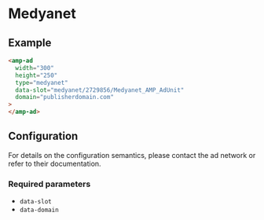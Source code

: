 <!---
Copyright 2015 The AMP HTML Authors. All Rights Reserved.

Licensed under the Apache License, Version 2.0 (the "License");
you may not use this file except in compliance with the License.
You may obtain a copy of the License at

      http://www.apache.org/licenses/LICENSE-2.0

Unless required by applicable law or agreed to in writing, software
distributed under the License is distributed on an "AS-IS" BASIS,
WITHOUT WARRANTIES OR CONDITIONS OF ANY KIND, either express or implied.
See the License for the specific language governing permissions and
limitations under the License.
-->

# Medyanet

## Example

```html
<amp-ad
  width="300"
  height="250"
  type="medyanet"
  data-slot="medyanet/2729856/Medyanet_AMP_AdUnit"
  domain="publisherdomain.com"
>
</amp-ad>
```

## Configuration

For details on the configuration semantics, please contact the ad network or
refer to their documentation.

### Required parameters

- `data-slot`
- `data-domain`
